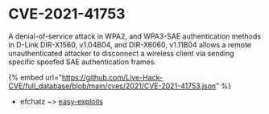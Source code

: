# CVE-2021-41753

A denial-of-service attack in WPA2, and WPA3-SAE authentication methods in D-Link DIR-X1560, v1.04B04, and DIR-X6060, v1.11B04 allows a remote unauthenticated attacker to disconnect a wireless client via sending specific spoofed SAE authentication frames.

{% embed url="https://github.com/Live-Hack-CVE/full_database/blob/main/cves/2021/CVE-2021-41753.json" %}


* efchatz ~> [easy-exploits](https://zeste.alice-snow.ru/2021/database/cve-2021-41753/easy-exploits-efchatz)